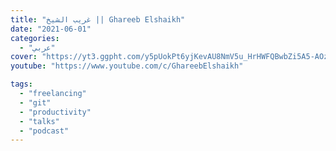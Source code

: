 ```yaml
---
title: "غريب الشيخ || Ghareeb Elshaikh"
date: "2021-06-01"
categories:
  - "عربي"
cover: "https://yt3.ggpht.com/y5pUokPt6yjKevAU8NmV5u_HrHWFQBwbZi5A5-AOzFHMjvdHf8UqfB_1TNRfYpWe5NjYXVoi=s88-c-k-c0x00ffffff-no-rj"
youtube: "https://www.youtube.com/c/GhareebElshaikh"

tags:
  - "freelancing"
  - "git"
  - "productivity"
  - "talks"
  - "podcast"
---
```

